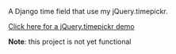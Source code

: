 A Django time field that use my jQuery.timepickr.

[Click here for a jQuery.timepickr demo](http://haineault.com/media/jquery/ui-timepickr/page/)

**Note**: this project is not yet functional